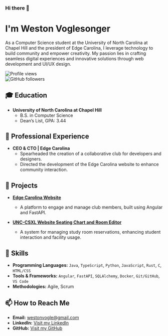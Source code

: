 ### Hi there 👋

# I'm Weston Voglesonger

As a Computer Science student at the University of North Carolina at Chapel Hill and the president of Edge Carolina, I leverage technology to build community and empower creativity. My passion lies in crafting seamless digital experiences and innovative solutions through web development and UI/UX design.

![Profile views](https://komarev.com/ghpvc/?username=Edge-Carolina&color=brightgreen&label=Profile+Views)  
![GitHub followers](https://img.shields.io/github/followers/Edge-Carolina?label=Follow&style=social)

## 🎓 Education

- **University of North Carolina at Chapel Hill**
  - B.S. in Computer Science
  - Dean’s List, GPA: 3.44

## 💼 Professional Experience

- **CEO & CTO | Edge Carolina**
  - Spearheaded the creation of a collaborative club for developers and designers.
  - Directed the development of the Edge Carolina website to enhance community interaction.

## 🚀 Projects

- **[Edge Carolina Website](https://github.com/Edge-Carolina/Edge-Carolina-Website)**
  - A platform to engage and manage club members, built using Angular and FastAPI.

- **[UNC-CSXL Website Seating Chart and Room Editor](https://github.com/comp423-24s/csxl-final-team-d2)**
  - A system for managing study room reservations, enhancing student interaction and facility usage.

## 🔧 Skills

- **Programming Languages:** `Java`, `TypeScript`, `Python`, `JavaScript`, `Rust`, `C`, `HTML/CSS`
- **Tools & Frameworks:** `Angular`, `FastAPI`, `SQLAlchemy`, `Docker`, `Git/GitHub`, `VS Code`
- **Methodologies:** Agile, Scrum

## 📫 How to Reach Me

- **Email:** [westonvogle@gmail.com](mailto:westonvogle@gmail.com)
- **LinkedIn:** [Visit my LinkedIn](https://linkedin.com/in/weston-voglesonger)
- **GitHub:** [Visit my GitHub](https://github.com/Edge-Carolina)
